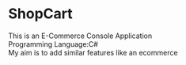 # ShopCart
This is an E-Commerce Console Application
<br />
Programming Language:C#
<br />
My aim is to add similar features like an ecommerce
